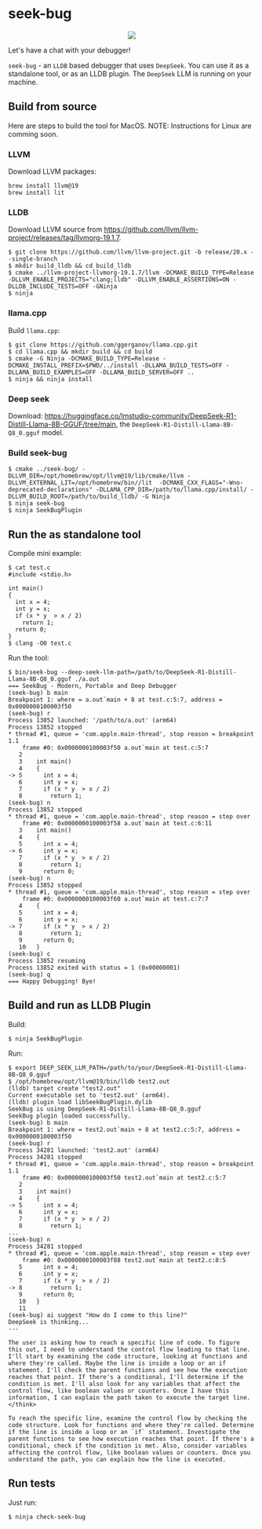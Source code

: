# seek-bug

<div align=center>
  <img src="https://github.com/user-attachments/assets/c1a33e56-dcfb-43e9-81fe-f38fd4cb1db8">
</div>

Let's have a chat with your debugger!

`seek-bug` - an `LLDB` based debugger that uses `DeepSeek`.
You can use it as a standalone tool, or as an LLDB plugin. The `DeepSeek` LLM is running on your machine.

## Build from source

Here are steps to build the tool for MacOS.
NOTE: Instructions for Linux are comming soon.

### LLVM

Download LLVM packages:

```
brew install llvm@19
brew install lit
```

### LLDB

Download LLVM source from https://github.com/llvm/llvm-project/releases/tag/llvmorg-19.1.7.
```
$ git clone https://github.com/llvm/llvm-project.git -b release/20.x --single-branch
$ mkdir build_lldb && cd build_lldb
$ cmake ../llvm-project-llvmorg-19.1.7/llvm -DCMAKE_BUILD_TYPE=Release -DLLVM_ENABLE_PROJECTS="clang;lldb" -DLLVM_ENABLE_ASSERTIONS=ON -DLLDB_INCLUDE_TESTS=OFF -GNinja
$ ninja
```

### llama.cpp

Build `llama.cpp`:

```
$ git clone https://github.com/ggerganov/llama.cpp.git
$ cd llama.cpp && mkdir build && cd build
$ cmake -G Ninja -DCMAKE_BUILD_TYPE=Release -DCMAKE_INSTALL_PREFIX=$PWD/../install -DLLAMA_BUILD_TESTS=OFF -DLLAMA_BUILD_EXAMPLES=OFF -DLLAMA_BUILD_SERVER=OFF ..
$ ninja && ninja install
```

### Deep seek

Download: https://huggingface.co/lmstudio-community/DeepSeek-R1-Distill-Llama-8B-GGUF/tree/main, the `DeepSeek-R1-Distill-Llama-8B-Q8_0.gguf` model.

### Build seek-bug

```
$ cmake ../seek-bug/ -DLLVM_DIR=/opt/homebrew/opt/llvm@19/lib/cmake/llvm -DLLVM_EXTERNAL_LIT=/opt/homebrew/bin//lit  -DCMAKE_CXX_FLAGS="-Wno-deprecated-declarations" -DLLAMA_CPP_DIR=/path/to/llama.cpp/install/ -DLLVM_BUILD_ROOT=/path/to/build_lldb/ -G Ninja
$ ninja seek-bug
$ ninja SeekBugPlugin
```

## Run the as standalone tool

Compile mini example:

```
$ cat test.c 
#include <stdio.h>

int main()
{
  int x = 4;
  int y = x;
  if (x * y  > x / 2)
    return 1;
  return 0;
}
$ clang -O0 test.c
```

Run the tool:

```
$ bin/seek-bug --deep-seek-llm-path=/path/to/DeepSeek-R1-Distill-Llama-8B-Q8_0.gguf ./a.out
=== SeekBug - Modern, Portable and Deep Debugger
(seek-bug) b main
Breakpoint 1: where = a.out`main + 8 at test.c:5:7, address = 0x0000000100003f50
(seek-bug) r
Process 13852 launched: '/path/to/a.out' (arm64)
Process 13852 stopped
* thread #1, queue = 'com.apple.main-thread', stop reason = breakpoint 1.1
    frame #0: 0x0000000100003f50 a.out`main at test.c:5:7
   2   	
   3   	int main()
   4   	{
-> 5   	  int x = 4;
   6   	  int y = x;
   7   	  if (x * y  > x / 2)
   8   	    return 1;
(seek-bug) n
Process 13852 stopped
* thread #1, queue = 'com.apple.main-thread', stop reason = step over
    frame #0: 0x0000000100003f58 a.out`main at test.c:6:11
   3   	int main()
   4   	{
   5   	  int x = 4;
-> 6   	  int y = x;
   7   	  if (x * y  > x / 2)
   8   	    return 1;
   9   	  return 0;
(seek-bug) n
Process 13852 stopped
* thread #1, queue = 'com.apple.main-thread', stop reason = step over
    frame #0: 0x0000000100003f60 a.out`main at test.c:7:7
   4   	{
   5   	  int x = 4;
   6   	  int y = x;
-> 7   	  if (x * y  > x / 2)
   8   	    return 1;
   9   	  return 0;
   10  	}
(seek-bug) c
Process 13852 resuming
Process 13852 exited with status = 1 (0x00000001)
(seek-bug) q
=== Happy Debugging! Bye!
```

## Build and run as LLDB Plugin

Build:

```
$ ninja SeekBugPlugin
```

Run:

```
$ export DEEP_SEEK_LLM_PATH=/path/to/your/DeepSeek-R1-Distill-Llama-8B-Q8_0.gguf
$ /opt/homebrew/opt/llvm@19/bin/lldb test2.out
(lldb) target create "test2.out"
Current executable set to 'test2.out' (arm64).
(lldb) plugin load libSeekBugPlugin.dylib
SeekBug is using DeepSeek-R1-Distill-Llama-8B-Q8_0.gguf
SeekBug plugin loaded successfully.
(seek-bug) b main
Breakpoint 1: where = test2.out`main + 8 at test2.c:5:7, address = 0x0000000100003f50
(seek-bug) r
Process 34281 launched: 'test2.out' (arm64)
Process 34281 stopped
* thread #1, queue = 'com.apple.main-thread', stop reason = breakpoint 1.1
    frame #0: 0x0000000100003f50 test2.out`main at test2.c:5:7
   2   	
   3   	int main()
   4   	{
-> 5   	  int x = 4;
   6   	  int y = x;
   7   	  if (x * y  > x / 2)
   8   	    return 1;
...
(seek-bug) n
Process 34281 stopped
* thread #1, queue = 'com.apple.main-thread', stop reason = step over
    frame #0: 0x0000000100003f88 test2.out`main at test2.c:8:5
   5   	  int x = 4;
   6   	  int y = x;
   7   	  if (x * y  > x / 2)
-> 8   	    return 1;
   9   	  return 0;
   10  	}
   11  	
(seek-bug) ai suggest "How do I come to this line?"
DeepSeek is thinking...
---

The user is asking how to reach a specific line of code. To figure this out, I need to understand the control flow leading to that line. I'll start by examining the code structure, looking at functions and where they're called. Maybe the line is inside a loop or an if statement. I'll check the parent functions and see how the execution reaches that point. If there's a conditional, I'll determine if the condition is met. I'll also look for any variables that affect the control flow, like boolean values or counters. Once I have this information, I can explain the path taken to execute the target line.
</think>

To reach the specific line, examine the control flow by checking the code structure. Look for functions and where they're called. Determine if the line is inside a loop or an `if` statement. Investigate the parent functions to see how execution reaches that point. If there's a conditional, check if the condition is met. Also, consider variables affecting the control flow, like boolean values or counters. Once you understand the path, you can explain how the line is executed.
```

## Run tests

Just run:

```
$ ninja check-seek-bug
```
